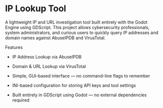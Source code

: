 # IP Lookup Tool

A lightweight IP and URL investigation tool built entirely with the Godot Engine using GDScript. This project allows cybersecurity professionals, system administrators, and curious users to quickly query IP addresses and domain names against AbuseIPDB and VirusTotal.

Features
- IP Address Lookup via AbuseIPDB

- Domain & URL Lookup via VirusTotal

- Simple, GUI-based interface — no command-line flags to remember

- INI-based configuration for storing API keys and tool settings

- Built entirely in GDScript using Godot — no external dependencies required

